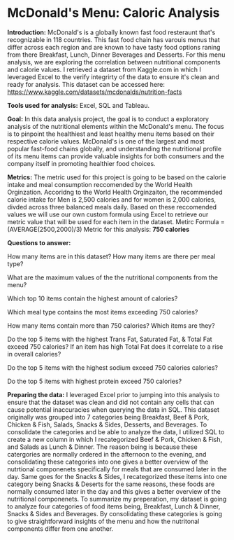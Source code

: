 # McDonald's Menu: Caloric Analysis

**Introduction:** McDonald's is a globally known fast food resteraunt that's recognizable in 118 countries. This fast food chain has varouis menus that differ across each region and are known to have tasty food options raning from there Breakfast, Lunch, Dinner Beverages and Desserts. For this menu analysis, we are exploring the correlation between nutritional components and calorie values. I retrieved a dataset from Kaggle.com in which I leveraged Excel to the verify integrirty of the data to ensure it's clean and ready for analysis. This dataset can be accessed here: https://www.kaggle.com/datasets/mcdonalds/nutrition-facts 

**Tools used for analysis:** Excel, SQL and Tableau.

**Goal:** In this data analysis project, the goal is to conduct a exploratory analysis of the nutritional elements within the McDonald's menu. The focus is to pinpoint the healthiest and least healthy menu items based on their respective calorie values. McDonald's is one of the largest and most popular fast-food chains globally, and understanding the nutritional profile of its menu items can provide valuable insights for both consumers and the company itself in promoting healthier food choices.

**Metrics:** The metric used for this project is going to be based on the calorie intake and meal consumption reccomended by the World Health Orginzation. Accoridng to the World Health Orginzaiton, the recommended calorie intake for Men is 2,500 calories and for women is 2,000 calories, divded across three balanced meals daily. Based on these reccomended values we will use our own custom formula using Excel to retrieve our metric value that will be used for each item in the dataset.
Metirc Formula =(AVERAGE(2500,2000)/3)
Metric for this analysis: **750 calories**

**Questions to answer:**

How many items are in this dataset? How many items are there per meal type?

What are the maximum values of the the nutritional components from the menu?

Which top 10 items contain the highest amount of calories?

Which meal type contains the most items exceeding 750 calories?

How many items contain more than 750 calories? Which items are they?

Do the top 5 items with the highest Trans Fat, Saturated Fat, & Total Fat exceed 750 calories? If an item has high Total Fat does it correlate to a rise in overall calories?

Do the top 5 items with the highest sodium exceed 750 calories calories? 

Do the top 5 items with highest protein exceed 750 calories? 




**Preparing the data:** I leveraged Excel prior to jumping into this analysis to ensure that the dataset was clean and did not contain any cells that can cause potential inaccuracies when querying the data in SQL. This dataset originally was grouped into 7 categories being Breakfast, Beef & Pork, Chicken & Fish, Salads, Snacks & Sides, Desserts, and Beverages. To consolidate the categories and be able to analyze the data, I utilized SQL to create a new column in which I recategorized Beef & Pork, Chicken & Fish, and Salads as Lunch & Dinner. The reason being is because these catergories are normally ordered in the afternoon to the evening, and consolidating these categories into one gives a better overview of the nutrtional componenets specifically for meals that are consumed later in the day. Same goes for the Snacks & Sides, I recategorized these items into one category being Snacks & Deserts for the same reasons, these foods are normally consumed later in the day and this gives a better overview of the nutritional componenets. To summarize my preperation, my dataset is going to analyze four categories of food items being, Breakfast, Lunch & Dinner, Snacks & Sides and Beverages. By consolidating these categories is going to give straightforward insights of the menu and how the nutritonal components differ from one another.

